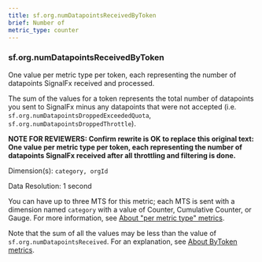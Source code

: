 ```yaml
---
title: sf.org.numDatapointsReceivedByToken
brief: Number of 
metric_type: counter
---
```

### sf.org.numDatapointsReceivedByToken

One value per metric type per token, each representing the number of datapoints SignalFx received and processed. 

The sum of the values for a token represents the total number of datapoints you sent to SignalFx minus any datapoints that were not accepted (i.e. `sf.org.numDatapointsDroppedExceededQuota`, `sf.org.numDatapointsDroppedThrottle`).


**NOTE FOR REVIEWERS: Confirm rewrite is OK to replace this original text: One value per metric type per token, each representing the number of datapoints SignalFx received after all throttling and filtering is done.**


Dimension(s): `category, orgId`

Data Resolution: 1 second

You can have up to three MTS for this metric; each MTS is sent with a dimension named  ``category`` with a value of Counter, Cumulative Counter, or Gauge. For more information, see [About "per metric type" metrics](../readme.md#about-per-metric-type-metrics).

Note that the sum of all the values may be less than the value of `sf.org.numDatapointsReceived`. For an explanation, see [About ByToken metrics](../readme.md#about-bytoken-metrics).
